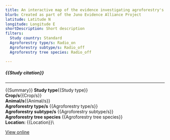 ```yaml
---
title: An interactive map of the evidence investigating agroforestry's role in biodiversity and climate change mitigation and adaptation in low- and middle- income countries
blurb: Created as part of the Juno Evidence Alliance Project
latitude: Latitude N
longitude: Longitude E
shortDescription: Short description
filters:
  Study country: Standard 
  Agroforestry type/s: Radio_on
  Agroforestry subtype/s: Radio_off
  Agroforestry tree species: Radio_off

---
```


##### {{Study citation}}

---

{{Summary}}
**Study type**{{Study type}}\
**Crop/s**{{Crop/s}}\
**Animal/s**{{Animal/s}}\
**Agroforestry type/s** {{Agroforestry type/s}}\
**Agroforestry subtype/s** {{Agroforestry subtype/s}}\
**Agroforestry tree species** {{Agroforestry tree species}}\
**Location:** {{Location}}\

[View online]({{Hyperlink}})
